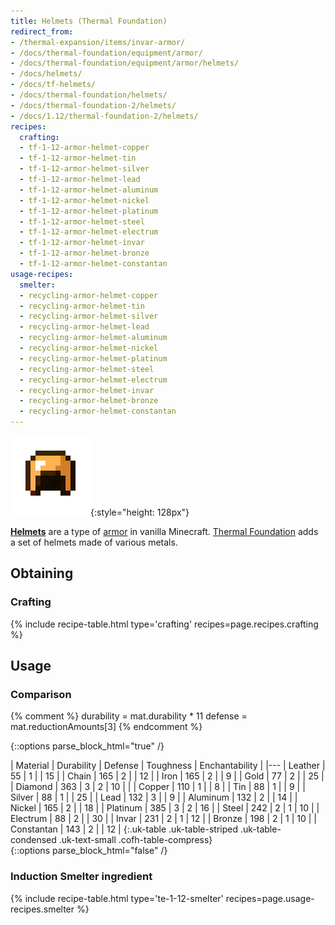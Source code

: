 ```yaml
---
title: Helmets (Thermal Foundation)
redirect_from:
- /thermal-expansion/items/invar-armor/
- /docs/thermal-foundation/equipment/armor/
- /docs/thermal-foundation/equipment/armor/helmets/
- /docs/helmets/
- /docs/tf-helmets/
- /docs/thermal-foundation/helmets/
- /docs/thermal-foundation-2/helmets/
- /docs/1.12/thermal-foundation-2/helmets/
recipes:
  crafting:
  - tf-1-12-armor-helmet-copper
  - tf-1-12-armor-helmet-tin
  - tf-1-12-armor-helmet-silver
  - tf-1-12-armor-helmet-lead
  - tf-1-12-armor-helmet-aluminum
  - tf-1-12-armor-helmet-nickel
  - tf-1-12-armor-helmet-platinum
  - tf-1-12-armor-helmet-steel
  - tf-1-12-armor-helmet-electrum
  - tf-1-12-armor-helmet-invar
  - tf-1-12-armor-helmet-bronze
  - tf-1-12-armor-helmet-constantan
usage-recipes:
  smelter:
  - recycling-armor-helmet-copper
  - recycling-armor-helmet-tin
  - recycling-armor-helmet-silver
  - recycling-armor-helmet-lead
  - recycling-armor-helmet-aluminum
  - recycling-armor-helmet-nickel
  - recycling-armor-helmet-platinum
  - recycling-armor-helmet-steel
  - recycling-armor-helmet-electrum
  - recycling-armor-helmet-invar
  - recycling-armor-helmet-bronze
  - recycling-armor-helmet-constantan
---
```


![Helmets](/assets/images/thermal-foundation-2/helmets.gif){:style="height: 128px"}


**[Helmets](https://minecraft.gamepedia.com/Helmet)** are a type of
[armor](https://minecraft.gamepedia.com/Armor) in vanilla Minecraft. [Thermal
Foundation](/docs/1.12/thermal-foundation/) adds a set of helmets made of various
metals.


Obtaining
---------

### Crafting
{% include recipe-table.html type='crafting' recipes=page.recipes.crafting %}


Usage
-----

### Comparison
{% comment %}
durability = mat.durability * 11
defense = mat.reductionAmounts[3]
{% endcomment %}

{::options parse_block_html="true" /}
<div class="uk-overflow-container">
| Material | Durability | Defense | Toughness | Enchantability |
|---
| Leather | 55 | 1 | | 15 |
| Chain | 165 | 2 | | 12 |
| Iron | 165 | 2 | | 9 |
| Gold | 77 | 2 | | 25 |
| Diamond | 363 | 3 | 2 | 10 |
|
| Copper | 110 | 1 | | 8 |
| Tin | 88 | 1 | | 9 |
| Silver | 88 | 1 | | 25 |
| Lead | 132 | 3 | | 9 |
| Aluminum | 132 | 2 | | 14 |
| Nickel | 165 | 2 | | 18 |
| Platinum | 385 | 3 | 2 | 16 |
| Steel | 242 | 2 | 1 | 10 |
| Electrum | 88 | 2 | | 30 |
| Invar | 231 | 2 | 1 | 12 |
| Bronze | 198 | 2 | 1 | 10 |
| Constantan | 143 | 2 | | 12 |
{:.uk-table .uk-table-striped .uk-table-condensed .uk-text-small .cofh-table-compress}
</div>
{::options parse_block_html="false" /}

### Induction Smelter ingredient
{% include recipe-table.html type='te-1-12-smelter' recipes=page.usage-recipes.smelter %}
